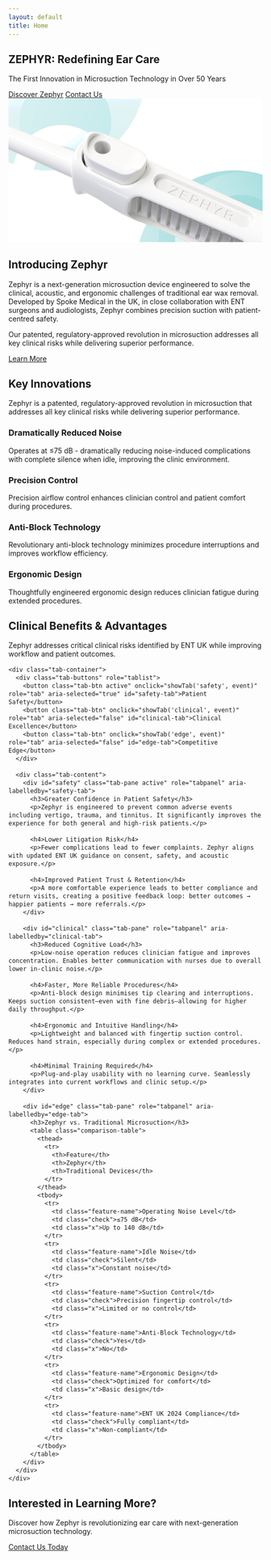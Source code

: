 ```yaml
---
layout: default
title: Home
---
```


<section class="hero-section">
  <div class="container">
    <h1>ZEPHYR: Redefining Ear Care</h1>
    <p class="hero-subtitle">The First Innovation in Microsuction Technology in Over 50 Years</p>
    <div class="hero-cta">
      <a href="zephyr.html" class="btn btn-primary">Discover Zephyr</a>
      <a href="contact.html" class="btn btn-outline">Contact Us</a>
    </div>
  </div>
</section>

<!-- Zephyr Introduction Section -->
<section class="section">
  <div class="container">
    <div class="product-highlight">
      <div class="product-image">
        <img src="images/zephyr-product.jpg" alt="Zephyr next-generation microsuction device" loading="lazy">
      </div>
      <div class="product-content">
        <h2>Introducing Zephyr</h2>
        <p>Zephyr is a next-generation microsuction device engineered to solve the clinical, acoustic, and ergonomic challenges of traditional ear wax removal. Developed by Spoke Medical in the UK, in close collaboration with ENT surgeons and audiologists, Zephyr combines precision suction with patient-centred safety.</p>
        <p>Our patented, regulatory-approved revolution in microsuction addresses all key clinical risks while delivering superior performance.</p>
        <a href="zephyr.html" class="btn btn-secondary">Learn More</a>
      </div>
    </div>
  </div>
</section>

<!-- Key Innovations Section -->
<section class="section section-alt">
  <div class="container">
    <div class="section-header text-center">
      <h2>Key Innovations</h2>
      <p>Zephyr is a patented, regulatory-approved revolution in microsuction that addresses all key clinical risks while delivering superior performance.</p>
    </div>
    <div class="benefits-grid">
      <div class="benefit-card">
        <h3>Dramatically Reduced Noise</h3>
        <p>Operates at ≤75 dB - dramatically reducing noise-induced complications with complete silence when idle, improving the clinic environment.</p>
      </div>
      <div class="benefit-card">
        <h3>Precision Control</h3>
        <p>Precision airflow control enhances clinician control and patient comfort during procedures.</p>
      </div>
      <div class="benefit-card">
        <h3>Anti-Block Technology</h3>
        <p>Revolutionary anti-block technology minimizes procedure interruptions and improves workflow efficiency.</p>
      </div>
      <div class="benefit-card">
        <h3>Ergonomic Design</h3>
        <p>Thoughtfully engineered ergonomic design reduces clinician fatigue during extended procedures.</p>
      </div>
    </div>
  </div>
</section>

<!-- Clinical Benefits Section -->
<section class="section">
  <div class="container">
    <div class="section-header text-center">
      <h2>Clinical Benefits & Advantages</h2>
      <p>Zephyr addresses critical clinical risks identified by ENT UK while improving workflow and patient outcomes.</p>
    </div>

    <div class="tab-container">
      <div class="tab-buttons" role="tablist">
        <button class="tab-btn active" onclick="showTab('safety', event)" role="tab" aria-selected="true" id="safety-tab">Patient Safety</button>
        <button class="tab-btn" onclick="showTab('clinical', event)" role="tab" aria-selected="false" id="clinical-tab">Clinical Excellence</button>
        <button class="tab-btn" onclick="showTab('edge', event)" role="tab" aria-selected="false" id="edge-tab">Competitive Edge</button>
      </div>

      <div class="tab-content">
        <div id="safety" class="tab-pane active" role="tabpanel" aria-labelledby="safety-tab">
          <h3>Greater Confidence in Patient Safety</h3>
          <p>Zephyr is engineered to prevent common adverse events including vertigo, trauma, and tinnitus. It significantly improves the experience for both general and high-risk patients.</p>

          <h4>Lower Litigation Risk</h4>
          <p>Fewer complications lead to fewer complaints. Zephyr aligns with updated ENT UK guidance on consent, safety, and acoustic exposure.</p>

          <h4>Improved Patient Trust & Retention</h4>
          <p>A more comfortable experience leads to better compliance and return visits, creating a positive feedback loop: better outcomes → happier patients → more referrals.</p>
        </div>

        <div id="clinical" class="tab-pane" role="tabpanel" aria-labelledby="clinical-tab">
          <h3>Reduced Cognitive Load</h3>
          <p>Low-noise operation reduces clinician fatigue and improves concentration. Enables better communication with nurses due to overall lower in-clinic noise.</p>

          <h4>Faster, More Reliable Procedures</h4>
          <p>Anti-block design minimises tip clearing and interruptions. Keeps suction consistent—even with fine debris—allowing for higher daily throughput.</p>

          <h4>Ergonomic and Intuitive Handling</h4>
          <p>Lightweight and balanced with fingertip suction control. Reduces hand strain, especially during complex or extended procedures.</p>

          <h4>Minimal Training Required</h4>
          <p>Plug-and-play usability with no learning curve. Seamlessly integrates into current workflows and clinic setup.</p>
        </div>

        <div id="edge" class="tab-pane" role="tabpanel" aria-labelledby="edge-tab">
          <h3>Zephyr vs. Traditional Microsuction</h3>
          <table class="comparison-table">
            <thead>
              <tr>
                <th>Feature</th>
                <th>Zephyr</th>
                <th>Traditional Devices</th>
              </tr>
            </thead>
            <tbody>
              <tr>
                <td class="feature-name">Operating Noise Level</td>
                <td class="check">≤75 dB</td>
                <td class="x">Up to 140 dB</td>
              </tr>
              <tr>
                <td class="feature-name">Idle Noise</td>
                <td class="check">Silent</td>
                <td class="x">Constant noise</td>
              </tr>
              <tr>
                <td class="feature-name">Suction Control</td>
                <td class="check">Precision fingertip control</td>
                <td class="x">Limited or no control</td>
              </tr>
              <tr>
                <td class="feature-name">Anti-Block Technology</td>
                <td class="check">Yes</td>
                <td class="x">No</td>
              </tr>
              <tr>
                <td class="feature-name">Ergonomic Design</td>
                <td class="check">Optimized for comfort</td>
                <td class="x">Basic design</td>
              </tr>
              <tr>
                <td class="feature-name">ENT UK 2024 Compliance</td>
                <td class="check">Fully compliant</td>
                <td class="x">Non-compliant</td>
              </tr>
            </tbody>
          </table>
        </div>
      </div>
    </div>
  </div>
</section>

<!-- CTA Section -->
<section class="section cta-section">
  <div class="container">
    <div class="cta-content text-center">
      <h2>Interested in Learning More?</h2>
      <p>Discover how Zephyr is revolutionizing ear care with next-generation microsuction technology.</p>
      <a href="contact.html" class="btn btn-primary">Contact Us Today</a>
    </div>
  </div>
</section>

<script>
  function showTab(tabId, event) {
    const tabPanes = document.querySelectorAll('.tab-pane');
    tabPanes.forEach(pane => pane.classList.remove('active'));
    document.getElementById(tabId).classList.add('active');

    const tabButtons = document.querySelectorAll('.tab-btn');
    tabButtons.forEach(btn => {
      btn.classList.remove('active');
      btn.setAttribute('aria-selected', 'false');
    });

    event.target.classList.add('active');
    event.target.setAttribute('aria-selected', 'true');
  }
</script>
